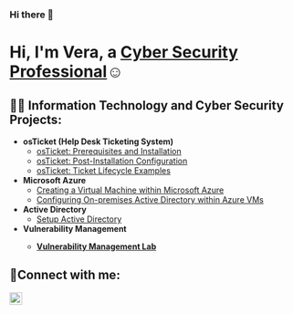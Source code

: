 ### Hi there 👋

<h1>Hi, I'm Vera, a <a href="https://www.linkedin.com/in/vera-lestina-b2a039236/">Cyber Security Professional</a>☺</h1>

<h2>👨‍💻 Information Technology and Cyber Security Projects:</h2>

- <b>osTicket (Help Desk Ticketing System)</b>
  - [osTicket: Prerequisites and Installation](https://github.com/veralestina/osticket-prereqs)
  - [osTicket: Post-Installation Configuration](https://github.com/veralestina/post-install-config)
  - [osTicket: Ticket Lifecycle Examples](https://github.com/veralestina/ticket-lifecycle)
- <b>Microsoft Azure</b>
  - [Creating a Virtual Machine within Microsoft Azure](https://github.com/veralestina/creating-vm)
  - [Configuring On-premises Active Directory within Azure VMs](https://github.com/veralestina/configure-ad)
- <b>Active Directory</b>
  - [Setup Active Directory](https://github.com/veralestina/Active-Directory)
- <b>Vulnerability Management<b/>
  - [Vulnerability Management Lab](https://github.com/veralestina/Vulnerability-Management-Lab)

<h2>🤳Connect with me:</h2>

[<img align="left" alt="Vera | LinkedIn" width="22px" src="https://cdn.jsdelivr.net/npm/simple-icons@v3/icons/linkedin.svg" />][linkedin]

[linkedin]: https://www.linkedin.com/in/vera-lestina-b2a039236/
 
